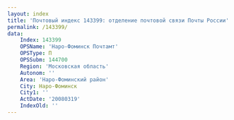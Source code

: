 ```yaml
---
layout: index
title: 'Почтовый индекс 143399: отделение почтовой связи Почты России'
permalink: /143399/
data:
    Index: 143399
    OPSName: 'Наро-Фоминск Почтамт'
    OPSType: П
    OPSSubm: 144700
    Region: 'Московская область'
    Autonom: ''
    Area: 'Наро-Фоминский район'
    City: Наро-Фоминск
    City1: ''
    ActDate: '20080319'
    IndexOld: ''
---
```

